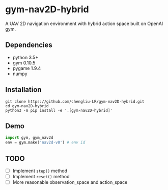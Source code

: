# gym-nav2D-hybrid

A UAV 2D navigation environment with hybrid action space built on OpenAI gym.

## Dependencies

+ python 3.5+
+ gym 0.10.5
+ pygame 1.9.4
+ numpy

## Installation

```shell
git clone https://github.com/chengliu-LR/gym-nav2D-hybrid.git
cd gym-nav2D-hybrid
python3 -m pip install -e '.[gym-nav2D-hybrid]'
```

## Demo

```python
import gym, gym_nav2d
env = gym.make('nav2d-v0') # env id
```

## TODO
- [ ] Implement `step()` method
- [ ] Implement `reset()` method
- [ ] More reasonable observation_space and action_space
